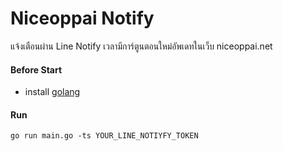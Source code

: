 # Niceoppai Notify

แจ้งเตือนผ่าน Line Notify เวลามีการ์ตูนตอนใหม่อัพเดทในเว็บ niceoppai.net

[logo]: https://github.com/zier/niceoppai_notify/screenshot/picture.png "screenshot"

#### Before Start
- install [golang](https://golang.org)

#### Run
```
go run main.go -ts YOUR_LINE_NOTIYFY_TOKEN
```
